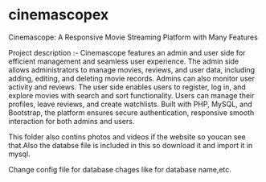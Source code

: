 # cinemascopex
Cinemascope: A Responsive Movie Streaming Platform with Many Features

Project description :-
Cinemascope features an admin and user side for efficient management and seamless user experience.
The admin side allows administrators to manage movies, reviews, and user data, including adding, editing, and deleting movie records. Admins can also monitor user activity and reviews.
The user side enables users to register, log in, and explore movies with search and sort functionality. Users can manage their profiles, leave reviews, and create watchlists.
Built with PHP, MySQL, and Bootstrap, the platform ensures secure authentication, responsive smooth interaction for both admins and users.

This folder also contins photos and videos if the website so youcan see that.Also the databse file is included in this so download it and import it in mysql.

Change config file for database chages like for database name,etc.
